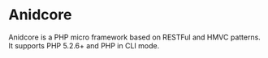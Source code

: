 Anidcore
====

Anidcore is a PHP micro framework based on RESTFul and HMVC patterns.
It supports PHP 5.2.6+ and PHP in CLI mode.